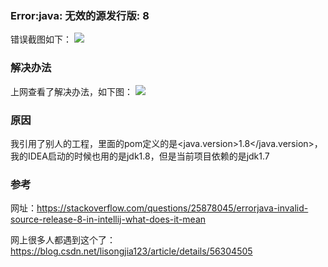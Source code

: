 ### Error:java: 无效的源发行版: 8
错误截图如下：
![](assets/007/20180723-68594b81.png)  
### 解决办法
上网查看了解决办法，如下图：
![](assets/007/20180723-ef6e4b42.png)  
### 原因
我引用了别人的工程，里面的pom定义的是<java.version>1.8</java.version>，我的IDEA启动的时候也用的是jdk1.8，但是当前项目依赖的是jdk1.7

### 参考
网址：https://stackoverflow.com/questions/25878045/errorjava-invalid-source-release-8-in-intellij-what-does-it-mean

网上很多人都遇到这个了：
https://blog.csdn.net/lisongjia123/article/details/56304505
